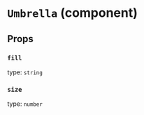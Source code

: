 `Umbrella` (component)
======================



Props
-----

### `fill`

type: `string`


### `size`

type: `number`

